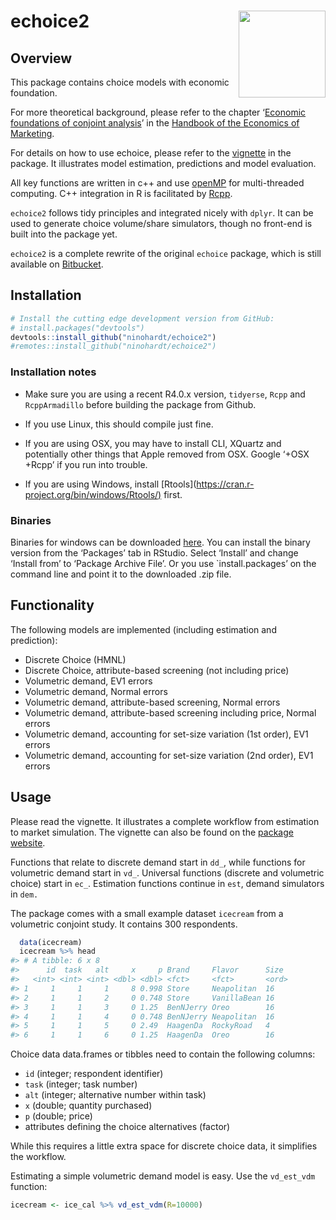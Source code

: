 
# echoice2 <a href='http://ninohardt.de/echoice2/'><img src="c:/users/myself/RGithub/echoice2/man/figures/echoicelogo.png" align="right" height="139"/></a>

## Overview

This package contains choice models with economic foundation.

For more theoretical background, please refer to the chapter ‘[Economic
foundations of conjoint
analysis](https://doi.org/10.1016/bs.hem.2019.04.002)’ in the [Handbook
of the Economics of
Marketing](https://www.elsevier.com/books/handbook-of-the-economics-of-marketing/dube/978-0-444-63759-8).

For details on how to use echoice, please refer to the
[vignette](http://ninohardt.de/echoice2/articles/echoice2.html) in the
package. It illustrates model estimation, predictions and model
evaluation.

All key functions are written in c++ and use
[openMP](https://www.openmp.org) for multi-threaded computing. C++
integration in R is facilitated by [Rcpp](http://www.rcpp.org).

`echoice2` follows tidy principles and integrated nicely with `dplyr`.
It can be used to generate choice volume/share simulators, though no
front-end is built into the package yet.

`echoice2` is a complete rewrite of the original `echoice` package,
which is still available on
[Bitbucket](https://bitbucket.org/ninohardt/echoice).

## Installation

``` r
# Install the cutting edge development version from GitHub:
# install.packages("devtools")
devtools::install_github("ninohardt/echoice2")
#remotes::install_github("ninohardt/echoice2")
```

### Installation notes

-   Make sure you are using a recent R4.0.x version, `tidyerse`, `Rcpp`
    and `RcppArmadillo` before building the package from Github.

-   If you use Linux, this should compile just fine.

-   If you are using OSX, you may have to install CLI, XQuartz and
    potentially other things that Apple removed from OSX. Google ‘+OSX
    +Rcpp’ if you run into trouble.

-   If you are using Windows, install
    \[Rtools\](<https://cran.r-project.org/bin/windows/Rtools/)> first.

### Binaries

Binaries for windows can be downloaded
[here](http://ninohardt.de/echoice2/echoice2_0.1.zip "echoice2"). You
can install the binary version from the ‘Packages’ tab in RStudio.
Select ‘Install’ and change ‘Install from’ to ‘Package Archive File’. Or
you use \`install.packages’ on the command line and point it to the
downloaded .zip file.

## Functionality

The following models are implemented (including estimation and
prediction):

-   Discrete Choice (HMNL)
-   Discrete Choice, attribute-based screening (not including price)
-   Volumetric demand, EV1 errors
-   Volumetric demand, Normal errors
-   Volumetric demand, attribute-based screening, Normal errors
-   Volumetric demand, attribute-based screening including price, Normal
    errors
-   Volumetric demand, accounting for set-size variation (1st order),
    EV1 errors
-   Volumetric demand, accounting for set-size variation (2nd order),
    EV1 errors

## Usage

Please read the vignette. It illustrates a complete workflow from
estimation to market simulation. The vignette can also be found on the
[package website](http://ninohardt.de/echoice2/articles/echoice2.html).

Functions that relate to discrete demand start in `dd_`, while functions
for volumetric demand start in `vd_`. Universal functions (discrete and
volumetric choice) start in `ec_`. Estimation functions continue in
`est`, demand simulators in `dem.`

The package comes with a small example dataset `icecream` from a
volumetric conjoint study. It contains 300 respondents.

``` r
  data(icecream)
  icecream %>% head
#> # A tibble: 6 x 8
#>      id  task   alt     x     p Brand     Flavor      Size 
#>   <int> <int> <int> <dbl> <dbl> <fct>     <fct>       <ord>
#> 1     1     1     1     8 0.998 Store     Neapolitan  16   
#> 2     1     1     2     0 0.748 Store     VanillaBean 16   
#> 3     1     1     3     0 1.25  BenNJerry Oreo        16   
#> 4     1     1     4     0 0.748 BenNJerry Neapolitan  16   
#> 5     1     1     5     0 2.49  HaagenDa  RockyRoad   4    
#> 6     1     1     6     0 1.25  HaagenDa  Oreo        16
```

Choice data data.frames or tibbles need to contain the following
columns:

-   `id` (integer; respondent identifier)
-   `task` (integer; task number)
-   `alt` (integer; alternative number within task)
-   `x` (double; quantity purchased)
-   `p` (double; price)
-   attributes defining the choice alternatives (factor)

While this requires a little extra space for discrete choice data, it
simplifies the workflow.

Estimating a simple volumetric demand model is easy. Use the
`vd_est_vdm` function:

``` r
icecream <- ice_cal %>% vd_est_vdm(R=10000)
```

